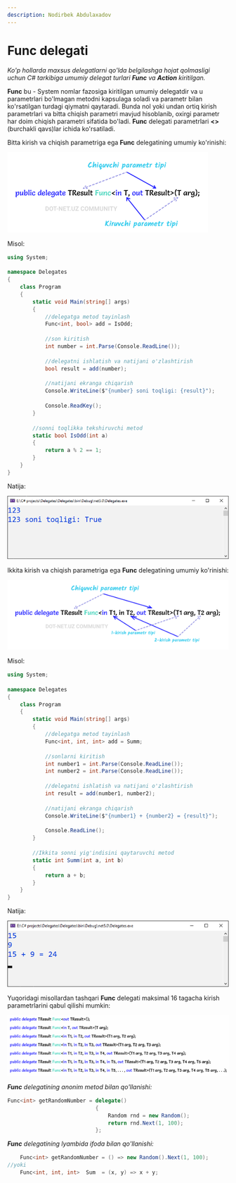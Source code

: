 ```yaml
---
description: Nodirbek Abdulaxadov
---
```


# Func delegati

_Ko'p hollarda maxsus delegatlarni qo'lda belgilashga hojat qolmasligi uchun C\# tarkibiga umumiy delegat turlari **Func** va **Action** kiritilgan._

**Func** bu - System nomlar fazosiga kiritilgan umumiy delegatdir va u parametrlari bo'lmagan metodni kapsulaga soladi va parametr bilan ko'rsatilgan turdagi qiymatni qaytaradi. Bunda nol yoki undan ortiq kirish parametrlari va bitta chiqish parametri mavjud hisoblanib, oxirgi parametr har doim chiqish parametri sifatida bo'ladi. **Func** delegati parametrlari **&lt;&gt;** \(burchakli qavs\)lar ichida ko'rsatiladi.

Bitta kirish va chiqish parametriga ega **Func** delegatining umumiy ko'rinishi:

![](../../../../.gitbook/assets/func1.png)

Misol:

```csharp
using System;

namespace Delegates
{
    class Program
    {
        static void Main(string[] args)
        {
            //delegatga metod tayinlash
            Func<int, bool> add = IsOdd;

            //son kiritish
            int number = int.Parse(Console.ReadLine());

            //delegatni ishlatish va natijani o'zlashtirish
            bool result = add(number);

            //natijani ekranga chiqarish
            Console.WriteLine($"{number} soni toqligi: {result}");

            Console.ReadKey();
        }

        //sonni toqlikka tekshiruvchi metod
        static bool IsOdd(int a)
        {
            return a % 2 == 1;
        }
    }
}
```

Natija:

![](../../../../.gitbook/assets/func22.png)

Ikkita kirish va chiqish parametriga ega **Func** delegatining umumiy ko'rinishi:

![](../../../../.gitbook/assets/func21.png)

Misol:

```csharp
using System;

namespace Delegates
{
    class Program
    {
        static void Main(string[] args)
        {
            //delegatga metod tayinlash
            Func<int, int, int> add = Summ;

            //sonlarni kiritish
            int number1 = int.Parse(Console.ReadLine());
            int number2 = int.Parse(Console.ReadLine());

            //delegatni ishlatish va natijani o'zlashtirish
            int result = add(number1, number2);

            //natijani ekranga chiqarish
            Console.WriteLine($"{number1} + {number2} = {result}");

            Console.ReadLine();
        }

        //Ikkita sonni yig'indisini qaytaruvchi metod
        static int Summ(int a, int b)
        {
            return a + b;
        }
    }
}
```

Natija:

![](../../../../.gitbook/assets/func3.png)

Yuqoridagi misollardan tashqari **Func** delegati maksimal 16 tagacha kirish parametrlarini qabul qilishi mumkin:

![](../../../../.gitbook/assets/func41.png)

_**Func** delegatining anonim metod bilan qo'llanishi:_

```csharp
Func<int> getRandomNumber = delegate()
                            {
                                Random rnd = new Random();
                                return rnd.Next(1, 100);
                            };
```

_**Func** delegatining lyambida ifoda bilan qo'llanishi:_

```csharp
    Func<int> getRandomNumber = () => new Random().Next(1, 100);
//yoki
    Func<int, int, int>  Sum  = (x, y) => x + y;
```

